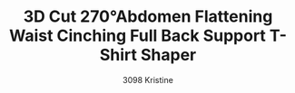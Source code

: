 ---
layout: product
title: 3D Cut 270°Abdomen Flattening Waist Cinching Full Back Support T-Shirt Shaper
subtitle: 3098 Kristine
price: '38.00'
product_image: /shaping-lingerie/3098-front.png
product_image_hover: /shaping-lingerie/3098-back.png
categories: 
  - Tummy & Waist
  - Back Support
  - Arms
  - Bust
  - Tops
---